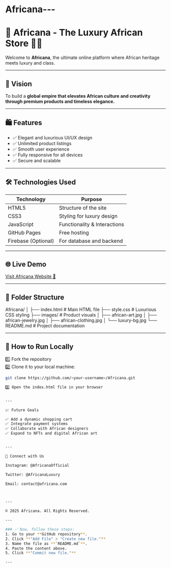 # Africana---

# 🌟 Africana - The Luxury African Store 🖤✨  

Welcome to **Africana**, the ultimate online platform where African heritage meets luxury and class.  

---

## 🎯 Vision  
To build a **global empire that elevates African culture and creativity through premium products and timeless elegance.**  

---

## 🛍️ Features  
- ✅ Elegant and luxurious UI/UX design  
- ✅ Unlimited product listings  
- ✅ Smooth user experience  
- ✅ Fully responsive for all devices  
- ✅ Secure and scalable  

---

## 🛠️ Technologies Used  
| Technology       | Purpose                         |
|----------------|--------------------------------|
| HTML5           | Structure of the site |
| CSS3             | Styling for luxury design |
| JavaScript      | Functionality & Interactions |
| GitHub Pages | Free hosting |
| Firebase (Optional) | For database and backend |

---

## 🌐 Live Demo  
[Visit Africana Website 🚀](https://<your-username>.github.io/Africana/)  

---

## 📂 Folder Structure

Africana/ │ ├── index.html        # Main HTML file
├── style.css         # Luxurious CSS styling
├── images/           # Product visuals
│   ├── african-art.jpg
│   ├── african-jewelry.jpg
│   ├── african-clothing.jpg
│   └── luxury-bg.jpg
└── README.md         # Project documentation

---

## 🚀 How to Run Locally  
1️⃣ Fork the repository  
2️⃣ Clone it to your local machine:  
```bash
git clone https://github.com/<your-username>/Africana.git

3️⃣ Open the index.html file in your browser


---

📈 Future Goals

✅ Add a dynamic shopping cart
✅ Integrate payment systems
✅ Collaborate with African designers
✅ Expand to NFTs and digital African art


---

🎯 Connect with Us

Instagram: @AfricanaOfficial

Twitter: @AfricanaLuxury

Email: contact@africana.com



---

© 2025 Africana. All Rights Reserved.

---

### ✅ Now, follow these steps:  
1. Go to your **GitHub repository**.  
2. Click **"Add File" > "Create new file."**  
3. Name the file as **`README.md`**.  
4. Paste the content above.  
5. Click **"Commit new file."**  

---
